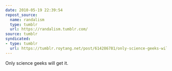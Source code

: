 ```yaml
---
date: 2010-05-19 22:39:54
repost_source:
  name: randalism
  type: tumblr
  url: https://randalism.tumblr.com/
source: tumblr
syndicated:
- type: tumblr
  url: https://tumblr.roytang.net/post/614286781/only-science-geeks-will-get-it
---
```


<p>Only science geeks will get it.</p>